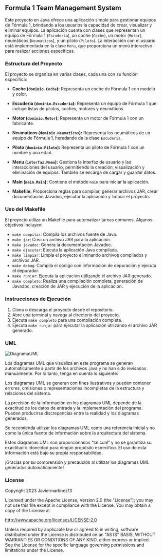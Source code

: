 ## Formula 1 Team Management System

Este proyecto en Java ofrece una aplicación simple para gestionar equipos de Fórmula 1, brindando a los usuarios la capacidad de crear, visualizar y eliminar equipos. La aplicación cuenta con clases que representan un equipo de Fórmula 1 (`Escuderia`), un coche (`Coche`), un motor (`Motor`), neumáticos (`Neumaticos`), y un piloto (`Piloto`). La interacción con el usuario está implementada en la clase `Menu`, que proporciona un menú interactivo para realizar acciones específicas.

### Estructura del Proyecto

El proyecto se organiza en varias clases, cada una con su función específica:

- **Coche (`dominio.Coche`):** Representa un coche de Fórmula 1 con modelo y color.

- **Escuderia (`dominio.Escuderia`):** Representa un equipo de Fórmula 1 que incluye listas de pilotos, coches, motores y neumáticos.

- **Motor (`dominio.Motor`):** Representa un motor de Fórmula 1 con un fabricante.

- **Neumaticos (`dominio.Neumaticos`):** Representa los neumáticos de un equipo de Fórmula 1, heredando de la clase `Escuderia`.

- **Piloto (`dominio.Piloto`):** Representa un piloto de Fórmula 1 con un nombre y una edad.

- **Menu (`interfaz.Menu`):** Gestiona la interfaz de usuario y las interacciones del usuario, permitiendo la creación, visualización y eliminación de equipos. También se encarga de cargar y guardar datos.

- **Main (`main.Main`):** Contiene el método `main` para iniciar la aplicación.

- **Makefile:** Proporciona reglas para compilar, generar archivos JAR, crear documentación Javadoc, ejecutar la aplicación y limpiar el proyecto.

### Uso del Makefile

El proyecto utiliza un Makefile para automatizar tareas comunes. Algunos objetivos incluyen:

- `make compilar`: Compila los archivos fuente de Java.
- `make jar`: Crea un archivo JAR para la aplicación.
- `make javadoc`: Genera la documentación Javadoc.
- `make ejecutar`: Ejecuta la aplicación Java compilada.
- `make limpiar`: Limpia el proyecto eliminando archivos compilados y archivos JAR.
- `make debug`: Compila el código con información de depuración y ejecuta el depurador.
- `make runjar`: Ejecuta la aplicación utilizando el archivo JAR generado.
- `make completo`: Realiza una compilación completa, generación de Javadoc, creación de JAR y ejecución de la aplicación.


### Instrucciones de Ejecución

1. Clona o descarga el proyecto desde el repositorio.
2. Abre una terminal y navega al directorio del proyecto.
3. Ejecuta `make completo` para una compilación completa.
4. Ejecuta `make runjar` para ejecutar la aplicación utilizando el archivo JAR generado.

### UML
![DiagramaUML](https://github.com/Javiermartinez13/Proyecto/assets/119308526/2f95418b-e79d-4c06-bb91-be45dff34184)

Los diagramas UML que visualiza en este programa se generan automáticamente a partir de los archivos .java y no han sido revisados manualmente. Por lo tanto, tenga en cuenta lo siguiente:

Los diagramas UML se generan con fines ilustrativos y pueden contener errores, omisiones o representaciones incompletas de la estructura y relaciones del sistema.

La precisión de la información en los diagramas UML depende de la exactitud de los datos de entrada y la implementación del programa. Pueden producirse discrepancias entre la realidad y los diagramas generados.

Se recomienda utilizar los diagramas UML como una referencia inicial y no como la única fuente de información sobre la arquitectura del sistema.

Estos diagramas UML son proporcionados "tal cual" y no se garantiza su exactitud o idoneidad para ningún propósito específico. El uso de esta información está bajo su propia responsabilidad.

¡Gracias por su comprensión y precaución al utilizar los diagramas UML generados automáticamente!

### License

Copyright 2023 Javiermartinez13

Licensed under the Apache License, Version 2.0 (the "License"); you may not use this file except in compliance with the License. You may obtain a copy of the License at

http://www.apache.org/licenses/LICENSE-2.0

Unless required by applicable law or agreed to in writing, software distributed under the License is distributed on an "AS IS" BASIS, WITHOUT WARRANTIES OR CONDITIONS OF ANY KIND, either express or implied. See the License for the specific language governing permissions and limitations under the License.
